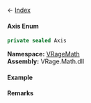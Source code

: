 ← [Index](Api-Index)

#### Axis Enum

```csharp
private sealed Axis
```

**Namespace:** [VRageMath](VRageMath)  
**Assembly:** VRage.Math.dll

#### Example

#### Remarks

